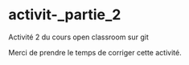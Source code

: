# activit-_partie_2
Activité 2 du cours open classroom sur git

Merci de prendre le temps de corriger cette activité.
